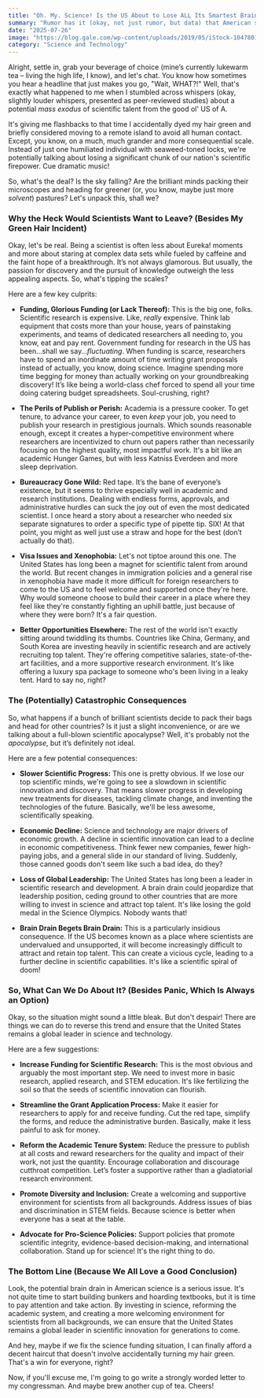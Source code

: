 ```yaml
---
title: "Oh. My. Science! Is the US About to Lose ALL Its Smartest Brains?! (Probably Not ALL, But Still...Yikes!)"
summary: "Rumor has it (okay, not just rumor, but data) that American science is facing a potential brain drain of epic proportions. We're diving deep into why this might be happening, what the consequences could be, and whether we should all start hoarding canned goods in preparation for the intellectual apocalypse. (Spoiler alert: probably not the canned goods.)"
date: "2025-07-26"
image: "https://blog.gale.com/wp-content/uploads/2019/05/iStock-1047801714.jpg"
category: "Science and Technology"
---
```


Alright, settle in, grab your beverage of choice (mine’s currently lukewarm tea – living the high life, I know), and let's chat. You know how sometimes you hear a headline that just makes you go, "Wait, WHAT?!" Well, that's exactly what happened to me when I stumbled across whispers (okay, slightly louder whispers, presented as peer-reviewed studies) about a potential _mass exodus_ of scientific talent from the good ol' US of A.

It's giving me flashbacks to that time I accidentally dyed my hair green and briefly considered moving to a remote island to avoid all human contact. Except, you know, on a much, much grander and more consequential scale. Instead of just one humiliated individual with seaweed-toned locks, we're potentially talking about losing a significant chunk of our nation's scientific firepower. Cue dramatic music!

So, what's the deal? Is the sky falling? Are the brilliant minds packing their microscopes and heading for greener (or, you know, maybe just more _solvent_) pastures? Let's unpack this, shall we?

### Why the Heck Would Scientists Want to Leave? (Besides My Green Hair Incident)

Okay, let's be real. Being a scientist is often less about Eureka! moments and more about staring at complex data sets while fueled by caffeine and the faint hope of a breakthrough. It’s not always glamorous. But usually, the passion for discovery and the pursuit of knowledge outweigh the less appealing aspects. So, what's tipping the scales?

Here are a few key culprits:

- **Funding, Glorious Funding (or Lack Thereof):** This is the big one, folks. Scientific research is expensive. Like, _really_ expensive. Think lab equipment that costs more than your house, years of painstaking experiments, and teams of dedicated researchers all needing to, you know, eat and pay rent. Government funding for research in the US has been…shall we say…_fluctuating_. When funding is scarce, researchers have to spend an inordinate amount of time writing grant proposals instead of actually, you know, doing science. Imagine spending more time begging for money than actually working on your groundbreaking discovery! It’s like being a world-class chef forced to spend all your time doing catering budget spreadsheets. Soul-crushing, right?

- **The Perils of Publish or Perish:** Academia is a pressure cooker. To get tenure, to advance your career, to even _keep_ your job, you need to publish your research in prestigious journals. Which sounds reasonable enough, except it creates a hyper-competitive environment where researchers are incentivized to churn out papers rather than necessarily focusing on the highest quality, most impactful work. It's a bit like an academic Hunger Games, but with less Katniss Everdeen and more sleep deprivation.

- **Bureaucracy Gone Wild:** Red tape. It’s the bane of everyone’s existence, but it seems to thrive especially well in academic and research institutions. Dealing with endless forms, approvals, and administrative hurdles can suck the joy out of even the most dedicated scientist. I once heard a story about a researcher who needed six separate signatures to order a specific type of pipette tip. SIX! At that point, you might as well just use a straw and hope for the best (don’t actually do that).

- **Visa Issues and Xenophobia:** Let's not tiptoe around this one. The United States has long been a magnet for scientific talent from around the world. But recent changes in immigration policies and a general rise in xenophobia have made it more difficult for foreign researchers to come to the US and to feel welcome and supported once they're here. Why would someone choose to build their career in a place where they feel like they're constantly fighting an uphill battle, just because of where they were born? It's a fair question.

- **Better Opportunities Elsewhere:** The rest of the world isn't exactly sitting around twiddling its thumbs. Countries like China, Germany, and South Korea are investing heavily in scientific research and are actively recruiting top talent. They're offering competitive salaries, state-of-the-art facilities, and a more supportive research environment. It's like offering a luxury spa package to someone who's been living in a leaky tent. Hard to say no, right?

### The (Potentially) Catastrophic Consequences

So, what happens if a bunch of brilliant scientists decide to pack their bags and head for other countries? Is it just a slight inconvenience, or are we talking about a full-blown scientific apocalypse? Well, it's probably not the _apocalypse_, but it’s definitely not ideal.

Here are a few potential consequences:

- **Slower Scientific Progress:** This one is pretty obvious. If we lose our top scientific minds, we're going to see a slowdown in scientific innovation and discovery. That means slower progress in developing new treatments for diseases, tackling climate change, and inventing the technologies of the future. Basically, we'll be less awesome, scientifically speaking.

- **Economic Decline:** Science and technology are major drivers of economic growth. A decline in scientific innovation can lead to a decline in economic competitiveness. Think fewer new companies, fewer high-paying jobs, and a general slide in our standard of living. Suddenly, those canned goods don't seem like such a bad idea, do they?

- **Loss of Global Leadership:** The United States has long been a leader in scientific research and development. A brain drain could jeopardize that leadership position, ceding ground to other countries that are more willing to invest in science and attract top talent. It's like losing the gold medal in the Science Olympics. Nobody wants that!

- **Brain Drain Begets Brain Drain:** This is a particularly insidious consequence. If the US becomes known as a place where scientists are undervalued and unsupported, it will become increasingly difficult to attract and retain top talent. This can create a vicious cycle, leading to a further decline in scientific capabilities. It's like a scientific spiral of doom!

### So, What Can We Do About It? (Besides Panic, Which Is Always an Option)

Okay, so the situation might sound a little bleak. But don't despair! There are things we can do to reverse this trend and ensure that the United States remains a global leader in science and technology.

Here are a few suggestions:

- **Increase Funding for Scientific Research:** This is the most obvious and arguably the most important step. We need to invest more in basic research, applied research, and STEM education. It's like fertilizing the soil so that the seeds of scientific innovation can flourish.

- **Streamline the Grant Application Process:** Make it easier for researchers to apply for and receive funding. Cut the red tape, simplify the forms, and reduce the administrative burden. Basically, make it less painful to ask for money.

- **Reform the Academic Tenure System:** Reduce the pressure to publish at all costs and reward researchers for the quality and impact of their work, not just the quantity. Encourage collaboration and discourage cutthroat competition. Let’s foster a supportive rather than a gladiatorial research environment.

- **Promote Diversity and Inclusion:** Create a welcoming and supportive environment for scientists from all backgrounds. Address issues of bias and discrimination in STEM fields. Because science is better when everyone has a seat at the table.

- **Advocate for Pro-Science Policies:** Support policies that promote scientific integrity, evidence-based decision-making, and international collaboration. Stand up for science! It's the right thing to do.

### The Bottom Line (Because We All Love a Good Conclusion)

Look, the potential brain drain in American science is a serious issue. It's not quite time to start building bunkers and hoarding textbooks, but it is time to pay attention and take action. By investing in science, reforming the academic system, and creating a more welcoming environment for scientists from all backgrounds, we can ensure that the United States remains a global leader in scientific innovation for generations to come.

And hey, maybe if we fix the science funding situation, I can finally afford a decent haircut that doesn't involve accidentally turning my hair green. That's a win for everyone, right?

Now, if you'll excuse me, I'm going to go write a strongly worded letter to my congressman. And maybe brew another cup of tea. Cheers!
